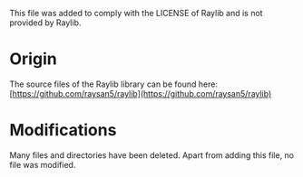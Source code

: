 This file was added to comply with the LICENSE of Raylib and is not provided by Raylib.

# Origin
The source files of the Raylib library can be found here: [https://github.com/raysan5/raylib](https://github.com/raysan5/raylib)

# Modifications
Many files and directories have been deleted. Apart from adding this file, no file was modified.

